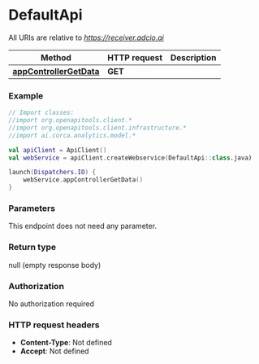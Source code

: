 # DefaultApi

All URIs are relative to *https://receiver.adcio.ai*

Method | HTTP request | Description
------------- | ------------- | -------------
[**appControllerGetData**](DefaultApi.md#appControllerGetData) | **GET**  | 





### Example
```kotlin
// Import classes:
//import org.openapitools.client.*
//import org.openapitools.client.infrastructure.*
//import ai.corca.analytics.model.*

val apiClient = ApiClient()
val webService = apiClient.createWebservice(DefaultApi::class.java)

launch(Dispatchers.IO) {
    webService.appControllerGetData()
}
```

### Parameters
This endpoint does not need any parameter.

### Return type

null (empty response body)

### Authorization

No authorization required

### HTTP request headers

 - **Content-Type**: Not defined
 - **Accept**: Not defined

